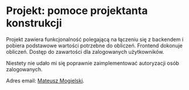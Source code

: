 # Projekt: pomoce projektanta konstrukcji

Projekt zawiera funkcjonalność polegającą na łączeniu się z backendem i pobiera podstawowe wartości potrzebne do obliczeń. Frontend dokonuje obliczeń. Dostęp do zawartości dla zalogowanych użytkowników.

Niestety nie udało mi się poprawnie zaimplementować autoryzacji osób zalogowanych.

Adres email: [Mateusz Mogielski](mailto:mogielski@protonmail.com).

